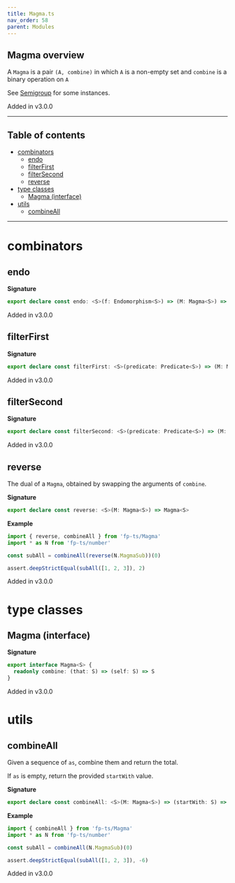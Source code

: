 ```yaml
---
title: Magma.ts
nav_order: 58
parent: Modules
---
```


## Magma overview

A `Magma` is a pair `(A, combine)` in which `A` is a non-empty set and `combine` is a binary operation on `A`

See [Semigroup](https://gcanti.github.io/fp-ts/modules/Semigroup.ts.html) for some instances.

Added in v3.0.0

---

<h2 class="text-delta">Table of contents</h2>

- [combinators](#combinators)
  - [endo](#endo)
  - [filterFirst](#filterfirst)
  - [filterSecond](#filtersecond)
  - [reverse](#reverse)
- [type classes](#type-classes)
  - [Magma (interface)](#magma-interface)
- [utils](#utils)
  - [combineAll](#combineall)

---

# combinators

## endo

**Signature**

```ts
export declare const endo: <S>(f: Endomorphism<S>) => (M: Magma<S>) => Magma<S>
```

Added in v3.0.0

## filterFirst

**Signature**

```ts
export declare const filterFirst: <S>(predicate: Predicate<S>) => (M: Magma<S>) => Magma<S>
```

Added in v3.0.0

## filterSecond

**Signature**

```ts
export declare const filterSecond: <S>(predicate: Predicate<S>) => (M: Magma<S>) => Magma<S>
```

Added in v3.0.0

## reverse

The dual of a `Magma`, obtained by swapping the arguments of `combine`.

**Signature**

```ts
export declare const reverse: <S>(M: Magma<S>) => Magma<S>
```

**Example**

```ts
import { reverse, combineAll } from 'fp-ts/Magma'
import * as N from 'fp-ts/number'

const subAll = combineAll(reverse(N.MagmaSub))(0)

assert.deepStrictEqual(subAll([1, 2, 3]), 2)
```

Added in v3.0.0

# type classes

## Magma (interface)

**Signature**

```ts
export interface Magma<S> {
  readonly combine: (that: S) => (self: S) => S
}
```

Added in v3.0.0

# utils

## combineAll

Given a sequence of `as`, combine them and return the total.

If `as` is empty, return the provided `startWith` value.

**Signature**

```ts
export declare const combineAll: <S>(M: Magma<S>) => (startWith: S) => (elements: readonly S[]) => S
```

**Example**

```ts
import { combineAll } from 'fp-ts/Magma'
import * as N from 'fp-ts/number'

const subAll = combineAll(N.MagmaSub)(0)

assert.deepStrictEqual(subAll([1, 2, 3]), -6)
```

Added in v3.0.0
